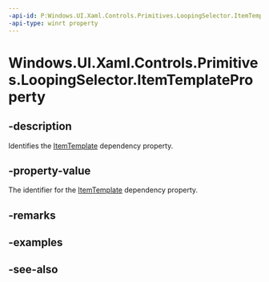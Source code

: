 ```yaml
---
-api-id: P:Windows.UI.Xaml.Controls.Primitives.LoopingSelector.ItemTemplateProperty
-api-type: winrt property
---
```


<!-- Property syntax
public Windows.UI.Xaml.DependencyProperty ItemTemplateProperty { get; }
-->

# Windows.UI.Xaml.Controls.Primitives.LoopingSelector.ItemTemplateProperty

## -description
Identifies the [ItemTemplate](loopingselector_itemtemplate.md) dependency property.



## -property-value
The identifier for the [ItemTemplate](loopingselector_itemtemplate.md) dependency property.

## -remarks

## -examples

## -see-also
